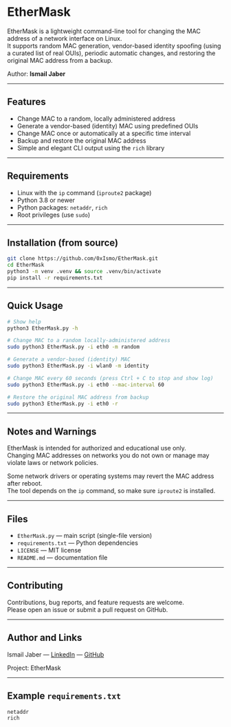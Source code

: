 # EtherMask

EtherMask is a lightweight command-line tool for changing the MAC address of a network interface on Linux.  
It supports random MAC generation, vendor-based identity spoofing (using a curated list of real OUIs), periodic automatic changes, and restoring the original MAC address from a backup.

Author: **Ismail Jaber**

---

## Features

- Change MAC to a random, locally administered address  
- Generate a vendor-based (identity) MAC using predefined OUIs  
- Change MAC once or automatically at a specific time interval  
- Backup and restore the original MAC address  
- Simple and elegant CLI output using the `rich` library

---

## Requirements

- Linux with the `ip` command (`iproute2` package)  
- Python 3.8 or newer  
- Python packages: `netaddr`, `rich`  
- Root privileges (use `sudo`)

---

## Installation (from source)

```bash
git clone https://github.com/0xIsmo/EtherMask.git
cd EtherMask
python3 -m venv .venv && source .venv/bin/activate
pip install -r requirements.txt
```

---

## Quick Usage

```bash
# Show help
python3 EtherMask.py -h

# Change MAC to a random locally-administered address
sudo python3 EtherMask.py -i eth0 -m random

# Generate a vendor-based (identity) MAC
sudo python3 EtherMask.py -i wlan0 -m identity

# Change MAC every 60 seconds (press Ctrl + C to stop and show log)
sudo python3 EtherMask.py -i eth0 --mac-interval 60

# Restore the original MAC address from backup
sudo python3 EtherMask.py -i eth0 -r
```

---

## Notes and Warnings

EtherMask is intended for authorized and educational use only.  
Changing MAC addresses on networks you do not own or manage may violate laws or network policies.

Some network drivers or operating systems may revert the MAC address after reboot.  
The tool depends on the `ip` command, so make sure `iproute2` is installed.

---

## Files

- `EtherMask.py` — main script (single-file version)  
- `requirements.txt` — Python dependencies  
- `LICENSE` — MIT license  
- `README.md` — documentation file

---

## Contributing

Contributions, bug reports, and feature requests are welcome.  
Please open an issue or submit a pull request on GitHub.

---

## Author and Links

Ismail Jaber — [LinkedIn](https://www.linkedin.com/in/ismail-jaber-496b1631b/) — [GitHub](https://github.com/0xIsmo)

Project: EtherMask

---

## Example `requirements.txt`

```
netaddr
rich
```
